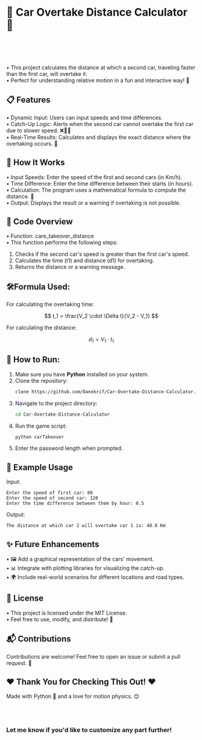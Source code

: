 # 🚗 Car Overtake Distance Calculator 🏁 </br></br></br>
• This project calculates the distance at which a second car, traveling faster than the first car, will overtake it.</br>
• Perfect for understanding relative motion in a fun and interactive way! 🎉 </br>

## 📋 Features</br>
• Dynamic Input: Users can input speeds and time differences.</br>
• Catch-Up Logic: Alerts when the second car cannot overtake the first car due to slower speed. ❌🚗💨</br>
• Real-Time Results: Calculates and displays the exact distance where the overtaking occurs. 📏</br>

## 🚀 How It Works</br>
• Input Speeds: Enter the speed of the first and second cars (in Km/h).</br>
• Time Difference: Enter the time difference between their starts (in hours).</br>
• Calculation: The program uses a mathematical formula to compute the distance. 🧮</br>
• Output: Displays the result or a warning if overtaking is not possible.</br>

## 📂 Code Overview</br>
• Function: care_takeover_distance</br>
• This function performs the following steps:</br>

1. Checks if the second car's speed is greater than the first car's speed.</br>
2. Calculates the time (t1) and distance (d1) for overtaking.</br>
3. Returns the distance or a warning message.</br>

## 🛠️Formula Used:</br>

For calculating the overtaking time:

$$
t_1 = \frac{V_2 \cdot \Delta t}{V_2 - V_1}
$$

For calculating the distance:

$$
d_1 = V_1 \cdot t_1
$$
 
## 🚀 How to Run:</br>

1. Make sure you have **Python** installed on your system.
2. Clone the repository:
    ```bash
   clone https://github.com/Oanekrif/Car-Overtake-Distance-Calculator.git
3. Navigate to the project directory:
    ```bash
   cd Car-Overtake-Distance-Calculator
4. Run the game script:
    ```bash
    python carTakeover
5. Enter the password length when prompted.

## 📝 Example Usage</br>
Input:

    Enter the speed of first car: 80
    Enter the speed of second car: 120
    Enter the time difference between them by hour: 0.5
Output:

    The distance at which car 2 will overtake car 1 is: 48.0 Km

## ✨ Future Enhancements</br>
• 🖼️ Add a graphical representation of the cars' movement.</br>
• 📊 Integrate with plotting libraries for visualizing the catch-up.</br>
• 🌍 Include real-world scenarios for different locations and road types.</br>

## 📜 License</br>
• This project is licensed under the MIT License. </br>
• Feel free to use, modify, and distribute! 📂</br>

## 📬 Contributions</br>
Contributions are welcome! Feel free to open an issue or submit a pull request. 🚀</br>

## ❤️ Thank You for Checking This Out! ❤️</br>
Made with Python 🐍 and a love for motion physics. 😊</br>

</br></br>
### Let me know if you'd like to customize any part further!</br>
